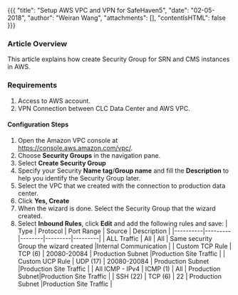 {{{
  "title": "Setup AWS VPC and VPN for SafeHaven5",
  "date": "02-05-2018",
  "author": "Weiran Wang",
  "attachments": [],
  "contentIsHTML": false
}}}

### Article Overview
This article explains how create Security Group for SRN and CMS instances in AWS.
### Requirements
1. Access to AWS account.
2. VPN Connection between CLC Data Center and AWS VPC.

#### Configuration Steps
1.	Open the Amazon VPC console at https://console.aws.amazon.com/vpc/.
2.  Choose **Security Groups** in the navigation pane. 
3.  Select **Create Security Group**
4.  Specify your Security **Name tag**/**Group name** and fill the **Description** to help you identify the Security Group later.  
6.  Select the VPC that we created with the connection to production data center.
7.  Click **Yes, Create**
8.  When the wizard is done. Select the Security Group that the wizard created.
9.  Select **Inbound Rules**, click **Edit** and add the following rules and save:
| Type | Protocol | Port Range | Source | Description |
|----------|---------|--------|---------|---------|
| ALL Traffic  | All     | All   | Same security Group the wizard created |Internal Communication |
| Custom TCP Rule  | TCP (6)   | 20080-20084 | Production Subnet |Production Site Traffic |
| Custom UCP Rule  | UDP (17)   | 20080-20084 | Production Subnet |Production Site Traffic |
| All ICMP - IPv4  | ICMP (1)  | All   | Production Subnet|Production Site Traffic |
| SSH (22)  | TCP (6)   | 22 | Production Subnet |Production Site Traffic |
